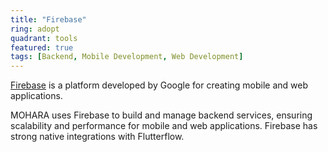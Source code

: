 ```yaml
---
title: "Firebase"
ring: adopt
quadrant: tools
featured: true
tags: [Backend, Mobile Development, Web Development]
---
```


[Firebase](https://firebase.google.com/) is a platform developed by Google for creating mobile and web applications.

MOHARA uses Firebase to build and manage backend services, ensuring scalability and performance for mobile and web applications. Firebase has strong native integrations with Flutterflow.
